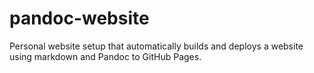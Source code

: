 # pandoc-website
Personal website setup that automatically builds and deploys a website using markdown and Pandoc to GitHub Pages.
